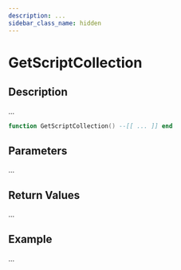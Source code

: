 ```yaml
---
description: ...
sidebar_class_name: hidden
---
```


# GetScriptCollection

## Description

...

```lua
function GetScriptCollection() --[[ ... ]] end
```

## Parameters

...

## Return Values

...

## Example

...

